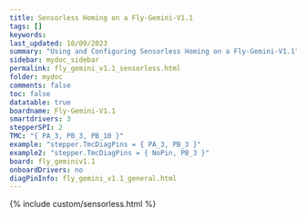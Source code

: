 ```yaml
---
title: Sensorless Homing on a Fly-Gemini-V1.1
tags: []
keywords: 
last_updated: 10/09/2023
summary: "Using and Configuring Sensorless Homing on a Fly-Gemini-V1.1"
sidebar: mydoc_sidebar
permalink: fly_gemini_v1.1_sensorless.html
folder: mydoc
comments: false
toc: false
datatable: true
boardname: Fly-Gemini-V1.1
smartdrivers: 3
stepperSPI: 2
TMC: "{ PA_3, PB_3, PB_10 }"
example: "stepper.TmcDiagPins = { PA_3, PB_3 }"
example2: "stepper.TmcDiagPins = { NoPin, PB_3 }"
board: fly_geminiv1.1
onboardDrivers: no
diagPinInfo: fly_gemini_v1.1_general.html
---
```


{% include custom/sensorless.html %}
